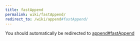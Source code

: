 ```yaml
---
title: fastAppend
permalink: wiki/fastAppend/
redirect_to: /wiki/append#fastAppend/
---
```


You should automatically be redirected to [append#fastAppend](/wiki/append#fastAppend/)
